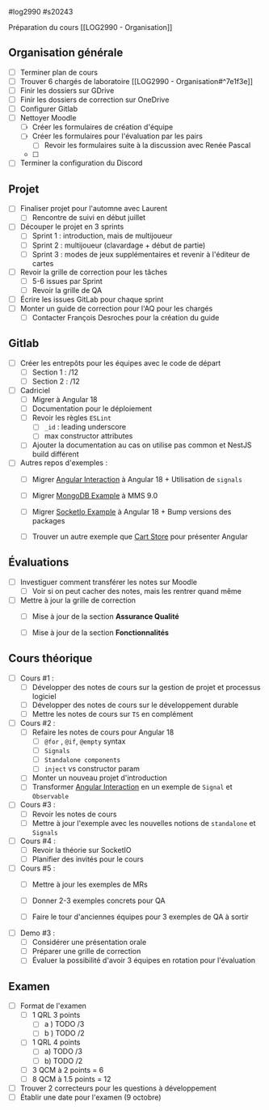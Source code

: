 #log2990 #s20243

Préparation du cours [[LOG2990 - Organisation]]

## Organisation générale

- [ ] Terminer plan de cours
- [ ] Trouver 6 chargés de laboratoire [[LOG2990 - Organisation#^7e1f3e]]
- [ ] Finir les dossiers sur GDrive
- [ ] Finir les dossiers de correction sur OneDrive
- [ ] Configurer Gitlab
- [ ] Nettoyer Moodle
	- [ ] Créer les formulaires de création d'équipe
	- [ ] Créer les formulaires pour l'évaluation par les pairs
		- [ ] Revoir les formulaires suite à la discussion avec Renée Pascal
	- [ ] 
- [ ] Terminer la configuration du Discord
## Projet

- [ ] Finaliser projet pour l'automne avec Laurent
	- [ ] Rencontre de suivi en début juillet
- [ ] Découper le projet en 3 sprints
	- [ ] Sprint 1 : introduction, mais de multijoueur
	- [ ] Sprint 2 : multijoueur (clavardage + début de partie)
	- [ ] Sprint 3 : modes de jeux supplémentaires et revenir à l'éditeur de cartes
- [ ] Revoir la grille de correction pour les tâches
	- [ ] 5-6 issues par Sprint
	- [ ] Revoir la grille de QA
- [ ] Écrire les issues GitLab pour chaque sprint
- [ ] Monter un guide de correction pour l'AQ pour les chargés
	- [ ] Contacter François Desroches pour la création du guide

## Gitlab

- [ ] Créer les entrepôts pour les équipes avec le code de départ
	- [ ] Section 1 : /12
	- [ ] Section 2 : /12
- [ ] Cadriciel
	- [ ] Migrer à Angular 18
	- [ ] Documentation pour le déploiement
	- [ ] Revoir les règles `ESLint`
		- [ ] `_id` : leading underscore
		- [ ] max constructor attributes
	- [ ] Ajouter la documentation au cas on utilise pas common et NestJS build différent
- [ ] Autres repos d'exemples : 
	- [ ] Migrer [Angular Interaction](https://gitlab.com/nikolayradoev/angular-interaction-example/)  à Angular 18 + Utilisation de `signals`
	- [ ] Migrer [MongoDB Example](https://gitlab.com/nikolayradoev/mongodb-example) à MMS 9.0
	- [ ] Migrer [SocketIo Example](https://gitlab.com/nikolayradoev/socket-io-exemple) à Angular 18 + Bump versions des packages
	- [ ] Trouver un autre exemple que [Cart Store](https://gitlab.com/nikolayradoev/cartstore-example) pour présenter Angular


## Évaluations

- [ ] Investiguer comment transférer les notes sur Moodle
	- [ ] Voir si on peut cacher des notes, mais les rentrer quand même
- [ ] Mettre à jour la grille de correction
	- [ ] Mise à jour de la section **Assurance Qualité**
	- [ ] Mise à jour de la section **Fonctionnalités**


## Cours théorique

- [ ] Cours #1 : 
	- [ ] Développer des notes de cours sur la gestion de projet et processus logiciel
	- [ ] Développer des notes de cours sur le développement durable
	- [ ] Mettre les notes de cours sur `TS` en complément
- [ ] Cours #2 :
	- [ ] Refaire les notes de cours pour Angular 18
		- [ ] `@for` , `@if`, `@empty` syntax
		- [ ] `Signals`
		- [ ] `Standalone components`
		- [ ] `inject` vs constructor param
	- [ ] Monter un nouveau projet d'introduction
	- [ ] Transformer [Angular Interaction](https://gitlab.com/nikolayradoev/angular-interaction-example/) en un exemple de `Signal` et `Observable`
- [ ] Cours #3 :
	- [ ] Revoir les notes de cours
	- [ ] Mettre à jour l'exemple avec les nouvelles notions de `standalone` et `Signals`
- [ ] Cours #4 :
	- [ ] Revoir la théorie sur SocketIO
	- [ ] Planifier des invités pour le cours
- [ ] Cours #5 :
	- [ ] Mettre à jour les exemples de MRs
	- [ ] Donner 2-3 exemples concrets pour QA
	- [ ] Faire le tour d'anciennes équipes pour 3 exemples de QA à sortir


- [ ] Demo #3 :
	- [ ] Considérer une présentation orale
	- [ ] Préparer une grille de correction
	- [ ] Évaluer la possibilité d'avoir 3 équipes en rotation pour l'évaluation

## Examen

- [ ] Format de l'examen
	- [ ] 1 QRL 3 points
		- [ ] a ) TODO /3
		- [ ] b ) TODO /2
	- [ ] 1 QRL 4 points
		- [ ] a) TODO /3
		- [ ] b) TODO /2
	- [ ] 3 QCM à 2 points = 6
	- [ ] 8 QCM à 1.5 points = 12
- [ ] Trouver 2 correcteurs pour les questions à développement
- [ ] Établir une date pour l'examen (9 octobre)
